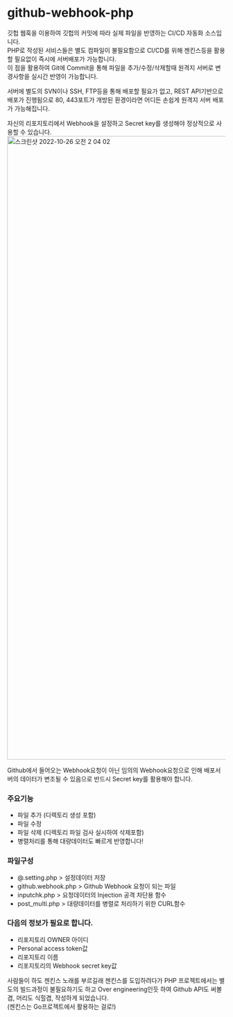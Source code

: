 # github-webhook-php
깃헙 웹훅을 이용하여 깃헙의 커밋에 따라 실제 파일을 반영하는 CI/CD 자동화 소스입니다.  
PHP로 작성된 서비스들은 별도 컴파일이 불필요함으로 CI/CD를 위해 젠킨스등을 활용할 필요없이 즉시에 서버배포가 가능합니다.  
이 점을 활용하여 Git에 Commit을 통해 파일을 추가/수정/삭제할때 원격지 서버로 변경사항을 실시간 반영이 가능합니다.  
  
서버에 별도의 SVN이나 SSH, FTP등을 통해 배포할 필요가 없고, REST API기반으로 배포가 진행됨으로 80, 443포트가 개방된 환경이라면 어디든 손쉽게 원격지 서버 배포가 가능해집니다.  
  
  
자신의 리포지토리에서 Webhook을 설정하고 Secret key를 생성해야 정상적으로 사용할 수 있습니다.
<img width="1435" alt="스크린샷 2022-10-26 오전 2 04 02" src="https://user-images.githubusercontent.com/101985768/197838089-77055441-a948-4fc9-8652-414079121dc1.png">  
  
  
Github에서 들어오는 Webhook요청이 아닌 임의의 Webhook요청으로 인해 배포서버의 데이터가 변조될 수 있음으로 반드시 Secret key를 활용해야 합니다.
  
  
  
### 주요기능  
  
- 파일 추가 (디렉토리 생성 포함)  
- 파일 수정  
- 파일 삭제 (디렉토리 파일 검사 실시하여 삭제포함)  
- 병렬처리를 통해 대량데이터도 빠르게 반영합니다!  
  
  
  
### 파일구성
  
- @.setting.php > 설정데이터 저장  
- github.webhook.php > Github Webhook 요청이 되는 파일
- inputchk.php > 요청데이터의 Injection 공격 차단용 함수  
- post_multi.php > 대량데이터를 병렬로 처리하기 위한 CURL함수  
  
  
### 다음의 정보가 필요로 합니다.
  
- 리포지토리 OWNER 아이디  
- Personal access token값  
- 리포지토리 이름  
- 리포지토리의 Webhook secret key값  
  
   
  
  
  
사람들이 하도 젠킨스 노래를 부르길래 젠킨스를 도입하려다가 PHP 프로젝트에서는 별도의 빌드과정이 불필요하기도 하고 Over engineering인듯 하여 Github API도 써볼겸, 머리도 식힐겸, 작성하게 되었습니다.  
(젠킨스는 Go프로젝트에서 활용하는 걸로!)  